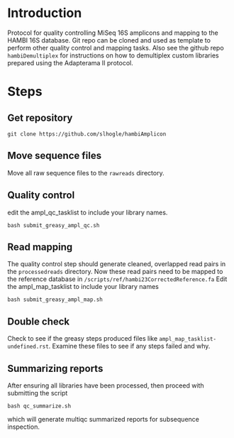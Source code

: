 # Introduction

Protocol for quality controlling MiSeq 16S 
amplicons and mapping to the HAMBI 16S database. 
Git repo can be cloned and used as template to perform 
other quality control and mapping tasks. Also see the 
github repo `hambiDemultiplex` for instructions on how to
demultiplex custom libraries prepared using the Adapterama II
protocol.

# Steps

## Get repository
`git clone https://github.com/slhogle/hambiAmplicon`

## Move sequence files
Move all raw sequence files to the `rawreads` directory.

## Quality control
edit the ampl_qc_tasklist to include your library names.

```
bash submit_greasy_ampl_qc.sh
```

## Read mapping
The quality control step should generate cleaned, overlapped
read pairs in the `processedreads` directory. Now these read pairs 
need to be mapped to the reference database in `/scripts/ref/hambi23CorrectedReference.fa`
Edit the ampl_map_tasklist to include your library names

```
bash submit_greasy_ampl_map.sh
```

## Double check
Check to see if the greasy steps produced files like `ampl_map_tasklist-undefined.rst`. 
Examine these files to see if any steps failed and why. 

## Summarizing reports

After ensuring all libraries have been processed, then proceed with submitting the script

```
bash qc_summarize.sh
```

which will generate multiqc summarized reports for subsequence inspection.
